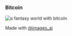 ### Bitcoin

![a fantasy world with bitcoin](https://user-images.githubusercontent.com/16882830/126673847-e325636b-726d-477d-8cf0-43fee3f10e48.png)

Made with [@images_ai](https://twitter.com/images_ai)
